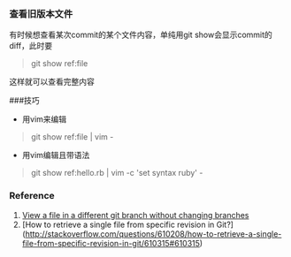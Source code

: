 ### 查看旧版本文件
有时候想查看某次commit的某个文件内容，单纯用git show会显示commit的diff，此时要
> git show ref:file

这样就可以查看完整内容

###技巧

* 用vim来编辑
> git show ref:file | vim -

* 用vim编辑且带语法
> git show ref:hello.rb | vim -c 'set syntax ruby' -

### Reference
1. [View a file in a different git branch without changing branches](http://stackoverflow.com/questions/7856416/view-a-file-in-a-different-git-branch-without-changing-branches)
2. [How to retrieve a single file from specific revision in Git?] (http://stackoverflow.com/questions/610208/how-to-retrieve-a-single-file-from-specific-revision-in-git/610315#610315)

